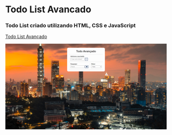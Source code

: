 # Todo List Avancado
 
### Todo List criado utilizando HTML, CSS e JavaScript

<a href="https://todo-list-avancado.vercel.app/">Todo List Avançado</a>

<img src="img/Print/print.png">
